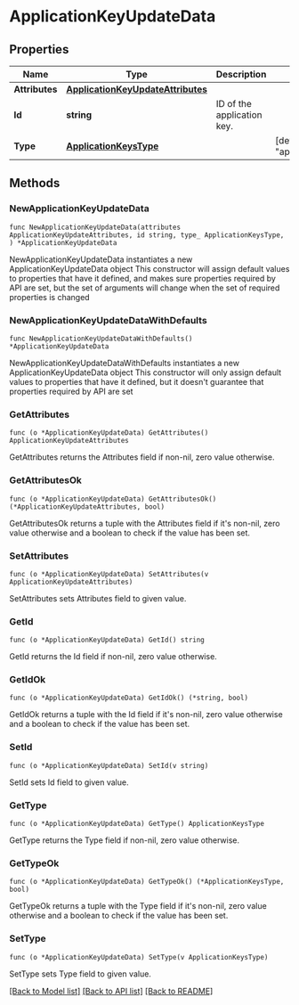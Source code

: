 # ApplicationKeyUpdateData

## Properties

Name | Type | Description | Notes
------------ | ------------- | ------------- | -------------
**Attributes** | [**ApplicationKeyUpdateAttributes**](ApplicationKeyUpdateAttributes.md) |  | 
**Id** | **string** | ID of the application key. | 
**Type** | [**ApplicationKeysType**](ApplicationKeysType.md) |  | [default to "application_keys"]

## Methods

### NewApplicationKeyUpdateData

`func NewApplicationKeyUpdateData(attributes ApplicationKeyUpdateAttributes, id string, type_ ApplicationKeysType, ) *ApplicationKeyUpdateData`

NewApplicationKeyUpdateData instantiates a new ApplicationKeyUpdateData object
This constructor will assign default values to properties that have it defined,
and makes sure properties required by API are set, but the set of arguments
will change when the set of required properties is changed

### NewApplicationKeyUpdateDataWithDefaults

`func NewApplicationKeyUpdateDataWithDefaults() *ApplicationKeyUpdateData`

NewApplicationKeyUpdateDataWithDefaults instantiates a new ApplicationKeyUpdateData object
This constructor will only assign default values to properties that have it defined,
but it doesn't guarantee that properties required by API are set

### GetAttributes

`func (o *ApplicationKeyUpdateData) GetAttributes() ApplicationKeyUpdateAttributes`

GetAttributes returns the Attributes field if non-nil, zero value otherwise.

### GetAttributesOk

`func (o *ApplicationKeyUpdateData) GetAttributesOk() (*ApplicationKeyUpdateAttributes, bool)`

GetAttributesOk returns a tuple with the Attributes field if it's non-nil, zero value otherwise
and a boolean to check if the value has been set.

### SetAttributes

`func (o *ApplicationKeyUpdateData) SetAttributes(v ApplicationKeyUpdateAttributes)`

SetAttributes sets Attributes field to given value.


### GetId

`func (o *ApplicationKeyUpdateData) GetId() string`

GetId returns the Id field if non-nil, zero value otherwise.

### GetIdOk

`func (o *ApplicationKeyUpdateData) GetIdOk() (*string, bool)`

GetIdOk returns a tuple with the Id field if it's non-nil, zero value otherwise
and a boolean to check if the value has been set.

### SetId

`func (o *ApplicationKeyUpdateData) SetId(v string)`

SetId sets Id field to given value.


### GetType

`func (o *ApplicationKeyUpdateData) GetType() ApplicationKeysType`

GetType returns the Type field if non-nil, zero value otherwise.

### GetTypeOk

`func (o *ApplicationKeyUpdateData) GetTypeOk() (*ApplicationKeysType, bool)`

GetTypeOk returns a tuple with the Type field if it's non-nil, zero value otherwise
and a boolean to check if the value has been set.

### SetType

`func (o *ApplicationKeyUpdateData) SetType(v ApplicationKeysType)`

SetType sets Type field to given value.



[[Back to Model list]](../README.md#documentation-for-models) [[Back to API list]](../README.md#documentation-for-api-endpoints) [[Back to README]](../README.md)


